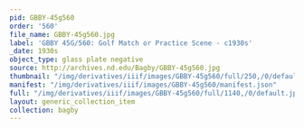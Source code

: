 ```yaml
---
pid: GBBY-45g560
order: '560'
file_name: GBBY-45g560.jpg
label: 'GBBY 45G/560: Golf Match or Practice Scene - c1930s'
_date: 1930s
object_type: glass plate negative
source: http://archives.nd.edu/Bagby/GBBY-45g560.jpg
thumbnail: "/img/derivatives/iiif/images/GBBY-45g560/full/250,/0/default.jpg"
manifest: "/img/derivatives/iiif/images/GBBY-45g560/manifest.json"
full: "/img/derivatives/iiif/images/GBBY-45g560/full/1140,/0/default.jpg"
layout: generic_collection_item
collection: bagby
---
```

